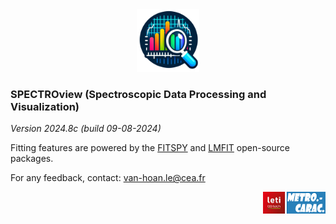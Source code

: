 <div style="text-align: center;">
    <img src="icon3.png" alt="icon3.png" width="100" height="100">
</div>

### SPECTROview (Spectroscopic Data Processing and Visualization)

*Version 2024.8c (build 09-08-2024)*

Fitting features are powered
by the [FITSPY](https://github.com/CEA-MetroCarac/fitspy)
and [LMFIT](https://lmfit.github.io/lmfit-py/) open-source packages.

For any feedback,
contact: [van-hoan.le@cea.fr](mailto:van-hoan.le@cea.fr)

<div style="text-align: right;">
    <img src="logo.png" alt="icon3.png" width="100" height="35">
</div>